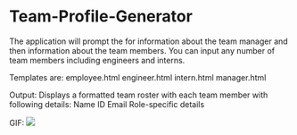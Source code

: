 # Team-Profile-Generator

The application will prompt the for information about the team manager and then information about the team members.
You can input any number of team members including engineers and interns.

Templates are:
    employee.html
    engineer.html
    intern.html
    manager.html

Output:
Displays a formatted team roster with each team member with following details:
    Name
    ID
    Email
    Role-specific details


GIF:
![](team_profile_generator.gif)   